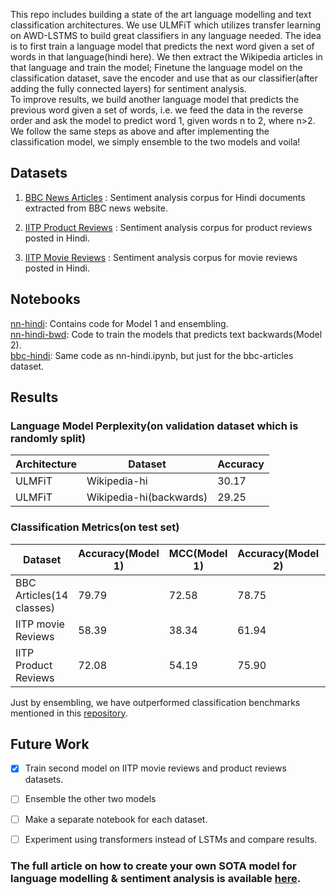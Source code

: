 This repo includes building a state of the art language modelling and
text classification architectures. We use ULMFiT which utilizes transfer learning on
AWD-LSTMS to build great classifiers in any language needed. The idea is to first train a language model
that predicts the next word given a set of words in that language(hindi here). We then extract the Wikipedia articles
in that language and train the model; Finetune the language model on the classification dataset, save the encoder
and use that as our classifier(after adding the fully connected layers) for sentiment analysis.  
To improve results, we build another language model that predicts the previous word given a set of words, i.e. we feed
the data in the reverse order and ask the model to predict word 1, given words n to 2, where n>2. We follow the same steps as above
and after implementing the classification model, we simply ensemble to the two models and voila!

## Datasets  
1. [BBC News Articles](https://github.com/AI4Bharat/indicnlp_corpus#publicly-available-classification-datasets) : Sentiment analysis corpus for Hindi documents extracted from BBC news website.  

2. [IITP Product Reviews](https://github.com/AI4Bharat/indicnlp_corpus#publicly-available-classification-datasets) : Sentiment analysis corpus for product reviews posted in Hindi.  

3. [IITP Movie Reviews](https://github.com/AI4Bharat/indicnlp_corpus#publicly-available-classification-datasets) : Sentiment analysis corpus for movie reviews posted in Hindi.  


## Notebooks

[nn-hindi](nn-hindi.ipynb): Contains code for Model 1 and ensembling.  
[nn-hindi-bwd](nn-hindi-bwd.ipynb): Code to train the models that predicts text backwards(Model 2).  
[bbc-hindi](bbc-hindi.ipynb): Same code as nn-hindi.ipynb, but just for the bbc-articles dataset.   


## Results  

  ### Language Model Perplexity(on validation dataset which is randomly split)
  | Architecture | Dataset                 |  Accuracy |
  | -------------|-------------------------|-----------|
  | ULMFiT       | Wikipedia-hi            |    30.17  |
  | ULMFiT       | Wikipedia-hi(backwards) |    29.25  |

  ### Classification Metrics(on test set)
  |        Dataset           | Accuracy(Model 1) |   MCC(Model 1)    | Accuracy(Model 2) |   MCC(Model 2)   | Accuracy(ensemble) |   MCC(ensemble)    |
  |--------------------------|-------------------|-------------------|-------------------|------------------|--------------------|--------------------|
  | BBC Articles(14 classes) |      79.79        |       72.58       |       78.75       |      71.15       |       84.39        |       79.13        |
  |  IITP movie Reviews      |      58.39        |       38.34       |       61.94       |      43.68       |                    |                    |        
  |  IITP Product Reviews    |      72.08        |       54.19       |       75.90       |      59.83       |                    |                    |

Just by ensembling, we have outperformed classification benchmarks mentioned in this [repository](https://github.com/goru001/nlp-for-hindi).



## Future Work  
- [x] Train second model on IITP movie reviews and product reviews datasets.  
- [ ] Ensemble the other two models
- [ ] Make a separate notebook for each dataset.
- [ ] Experiment using transformers instead of LSTMs and compare results.  



### The full article on how to create your own SOTA model for language modelling & sentiment analysis is available [here](https://prats0599.medium.com/building-a-state-of-the-art-text-classifier-for-any-language-you-want-fe3ebbdab5c9).  
